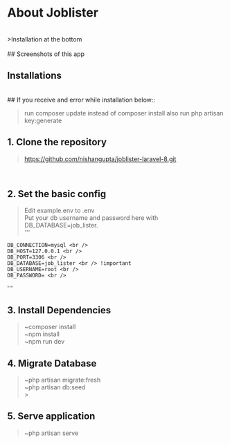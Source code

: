 # About Joblister


<br />
>Installation at the bottom 
<br />

<br />
## Screenshots of this app

<p>
    

</p>

## Installations

<br />
## If you receive and error while installation below::

> run composer update instead of composer install
> also run php artisan key:generate

## 1. Clone the repository

> https://github.com/nishangupta/joblister-laravel-8.git

<br />

## 2. Set the basic config

> Edit example.env to .env <br />
> Put your db username and password here with DB_DATABASE=job_lister. <br />
> ''' <br />

    DB_CONNECTION=mysql <br />
    DB_HOST=127.0.0.1 <br />
    DB_PORT=3306 <br />
    DB_DATABASE=job_lister <br /> !important
    DB_USERNAME=root <br />
    DB_PASSWORD= <br />

'''
<br />

## 3. Install Dependencies

> ~composer install <br />
> ~npm install <br />
> ~npm run dev
> <br />

## 4. Migrate Database

> ~php artisan migrate:fresh <br />
> ~php artisan db:seed <br /> > <br />

## 5. Serve application

> ~php artisan serve <br />

